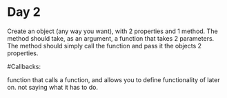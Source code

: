 # Day 2

Create an object (any way you want), with 2 properties and 1 method. The method should take, as an argument, a function that takes 2 parameters. The method should simply call the function and pass it the objects 2 properties.

#Callbacks:

function that calls a function, and allows you to define functionality of later on. not saying what it has to do.

